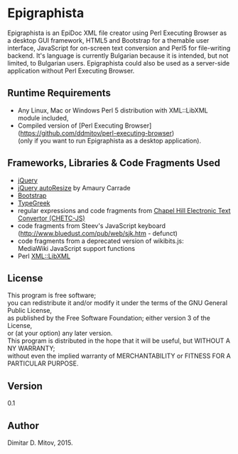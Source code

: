 
Epigraphista
==================================

Epigraphista is an EpiDoc XML file creator using Perl Executing Browser as a desktop GUI framework, HTML5 and Bootstrap for a themable user interface, JavaScript for on-screen text conversion and Perl5 for file-writing backend. It's language is currently Bulgarian because it is intended, but not limited, to Bulgarian users. Epigraphista could also be used as a server-side application without Perl Executing Browser.
  
## Runtime Requirements
  
* Any Linux, Mac or Windows Perl 5 distribution with XML::LibXML module included,
* Compiled version of [Perl Executing Browser] (https://github.com/ddmitov/perl-executing-browser)  
(only if you want to run Epigraphista as a desktop application).
  
## Frameworks, Libraries & Code Fragments Used
* [jQuery](https://jquery.com/)
* [jQuery autoResize](http://amaury.carrade.eu/projects/jquery/autoResize.html) by Amaury Carrade
* [Bootstrap](http://getbootstrap.com/)
* [TypeGreek](http://www.typegreek.com/)
* regular expressions and code fragments from [Chapel Hill Electronic Text Convertor (CHETC-JS)](http://epidoc.cvs.sourceforge.net/epidoc/chetc-js/)
* code fragments from Steev's JavaScript keyboard  
(http://www.bluedust.com/pub/web/sjk.htm - defunct)
* code fragments from a deprecated version of wikibits.js:  
MediaWiki JavaScript support functions
* Perl [XML::LibXML](https://metacpan.org/pod/distribution/XML-LibXML/LibXML.pod)
  
## License
  
This program is free software;  
you can redistribute it and/or modify it under the terms of the GNU General Public License,  
as published by the Free Software Foundation; either version 3 of the License,  
or (at your option) any later version.  
This program is distributed in the hope that it will be useful, but WITHOUT A NY WARRANTY;  
without even the implied warranty of MERCHANTABILITY or FITNESS FOR A PARTICULAR PURPOSE.  
  
## Version
  
0.1
  
## Author
  
Dimitar D. Mitov, 2015.
